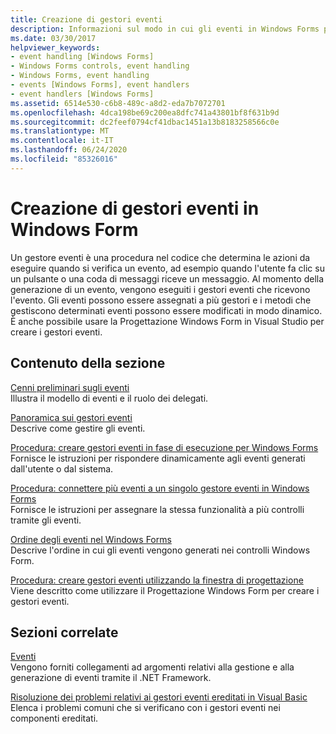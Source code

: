 ```yaml
---
title: Creazione di gestori eventi
description: Informazioni sul modo in cui gli eventi in Windows Forms possono essere assegnati a più gestori e sul modo in cui i metodi che gestiscono determinati eventi possono essere modificati dinamicamente.
ms.date: 03/30/2017
helpviewer_keywords:
- event handling [Windows Forms]
- Windows Forms controls, event handling
- Windows Forms, event handling
- events [Windows Forms], event handlers
- event handlers [Windows Forms]
ms.assetid: 6514e530-c6b8-489c-a8d2-eda7b7072701
ms.openlocfilehash: 4dca198be69c200ea8dfc741a43801bf8f631b9d
ms.sourcegitcommit: dc2feef0794cf41dbac1451a13b8183258566c0e
ms.translationtype: MT
ms.contentlocale: it-IT
ms.lasthandoff: 06/24/2020
ms.locfileid: "85326016"
---
```

# <a name="creating-event-handlers-in-windows-forms"></a>Creazione di gestori eventi in Windows Form

Un gestore eventi è una procedura nel codice che determina le azioni da eseguire quando si verifica un evento, ad esempio quando l'utente fa clic su un pulsante o una coda di messaggi riceve un messaggio. Al momento della generazione di un evento, vengono eseguiti i gestori eventi che ricevono l'evento. Gli eventi possono essere assegnati a più gestori e i metodi che gestiscono determinati eventi possono essere modificati in modo dinamico. È anche possibile usare la Progettazione Windows Form in Visual Studio per creare i gestori eventi.

## <a name="in-this-section"></a>Contenuto della sezione

 [Cenni preliminari sugli eventi](events-overview-windows-forms.md)\
 Illustra il modello di eventi e il ruolo dei delegati.

 [Panoramica sui gestori eventi](event-handlers-overview-windows-forms.md)\
 Descrive come gestire gli eventi.

 [Procedura: creare gestori eventi in fase di esecuzione per Windows Forms](how-to-create-event-handlers-at-run-time-for-windows-forms.md)\
 Fornisce le istruzioni per rispondere dinamicamente agli eventi generati dall'utente o dal sistema.

 [Procedura: connettere più eventi a un singolo gestore eventi in Windows Forms](how-to-connect-multiple-events-to-a-single-event-handler-in-windows-forms.md)\
 Fornisce le istruzioni per assegnare la stessa funzionalità a più controlli tramite gli eventi.

 [Ordine degli eventi nel Windows Forms](order-of-events-in-windows-forms.md)\
 Descrive l'ordine in cui gli eventi vengono generati nei controlli Windows Form.

 [Procedura: creare gestori eventi utilizzando la finestra di progettazione](https://docs.microsoft.com/previous-versions/visualstudio/visual-studio-2010/zwwsdtbk(v=vs.100)) Viene descritto come utilizzare il Progettazione Windows Form per creare i gestori eventi.

## <a name="related-sections"></a>Sezioni correlate

 [Eventi](../../standard/events/index.md)\
 Vengono forniti collegamenti ad argomenti relativi alla gestione e alla generazione di eventi tramite il .NET Framework.

 [Risoluzione dei problemi relativi ai gestori eventi ereditati in Visual Basic](../../visual-basic/programming-guide/language-features/events/troubleshooting-inherited-event-handlers.md)\
 Elenca i problemi comuni che si verificano con i gestori eventi nei componenti ereditati.

